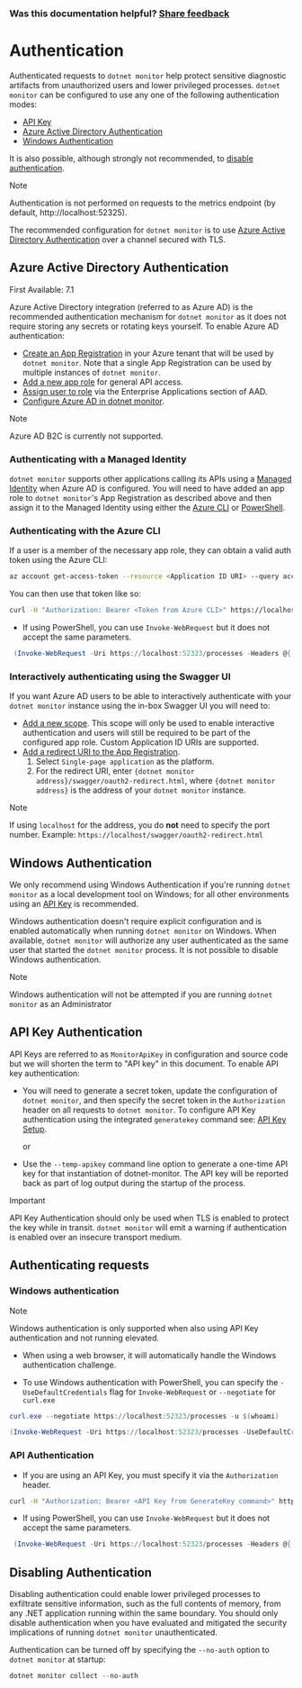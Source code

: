 
### Was this documentation helpful? [Share feedback](https://www.research.net/r/DGDQWXH?src=documentation%2Fauthentication)

# Authentication

Authenticated requests to `dotnet monitor` help protect sensitive diagnostic artifacts from unauthorized users and lower privileged processes. `dotnet monitor` can be configured to use any one of the following authentication modes:
- [API Key](#api-key-authentication)
- [Azure Active Directory Authentication](#azure-active-directory-authentication)
- [Windows Authentication](#windows-authentication)

It is also possible, although strongly not recommended, to [disable authentication](#disabling-authentication).

> [!NOTE]
> Authentication is not performed on requests to the metrics endpoint (by default, http://localhost:52325).

The recommended configuration for `dotnet monitor` is to use [Azure Active Directory Authentication](#azure-active-directory-authentication) over a channel secured with TLS.

## Azure Active Directory Authentication

First Available: 7.1

Azure Active Directory integration (referred to as Azure AD) is the recommended authentication mechanism for `dotnet monitor` as it does not require storing any secrets or rotating keys yourself. To enable Azure AD authentication:

- [Create an App Registration](https://learn.microsoft.com/azure/active-directory/develop/quickstart-register-app#register-an-application) in your Azure tenant that will be used by `dotnet monitor`. Note that a single App Registration can be used by multiple instances of `dotnet monitor`.
- [Add a new app role](https://learn.microsoft.com/azure/active-directory/develop/howto-add-app-roles-in-azure-ad-apps#app-roles-ui) for general API access.
- [Assign user to role](https://learn.microsoft.com/azure/active-directory/develop/howto-add-app-roles-in-apps#assign-users-and-groups-to-roles) via the Enterprise Applications section of AAD.
- [Configure Azure AD in dotnet monitor](./configuration/azure-ad-authentication-configuration.md).

> [!NOTE]
> Azure AD B2C is currently not supported.

### Authenticating with a Managed Identity

`dotnet monitor` supports other applications calling its APIs using a [Managed Identity](https://learn.microsoft.com/azure/active-directory/managed-identities-azure-resources/) when Azure AD is configured. You will need to have added an app role to `dotnet monitor`'s App Registration as described above and then assign it to the Managed Identity using either the [Azure CLI](https://learn.microsoft.com/azure/active-directory/managed-identities-azure-resources/how-to-assign-app-role-managed-identity-cli) or [PowerShell](https://learn.microsoft.com/azure/active-directory/managed-identities-azure-resources/how-to-assign-app-role-managed-identity-powershell).

### Authenticating with the Azure CLI

If a user is a member of the necessary app role, they can obtain a valid auth token using the Azure CLI:

```sh
az account get-access-token --resource <Application ID URI> --query accessToken --output tsv
```

You can then use that token like so:

```sh
curl -H "Authorization: Bearer <Token from Azure CLI>" https://localhost:52323/processes
```

- If using PowerShell, you can use `Invoke-WebRequest` but it does not accept the same parameters.

```powershell
 (Invoke-WebRequest -Uri https://localhost:52323/processes -Headers @{ 'Authorization' = 'Bearer <Token from Azure CLI>' }).Content | ConvertFrom-Json
```

### Interactively authenticating using the Swagger UI

If you want Azure AD users to be able to interactively authenticate with your `dotnet monitor` instance using the in-box Swagger UI you will need to:
- [Add a new scope](https://learn.microsoft.com/azure/active-directory/develop/quickstart-configure-app-expose-web-apis#add-a-scope). This scope will only be used to enable interactive authentication and users will still be required to be part of the configured app role. Custom Application ID URIs are supported.
- [Add a redirect URI to the App Registration](https://learn.microsoft.com/azure/active-directory/develop/quickstart-register-app#add-a-redirect-uri).
  1. Select `Single-page application` as the platform.
  1. For the redirect URI, enter `{dotnet monitor address}/swagger/oauth2-redirect.html`, where `{dotnet monitor address}` is the address of your `dotnet monitor` instance.
> [!NOTE]
> If using `localhost` for the address, you do **not** need to specify the port number. Example: `https://localhost/swagger/oauth2-redirect.html`

## Windows Authentication

We only recommend using Windows Authentication if you're running `dotnet monitor` as a local development tool on Windows; for all other environments using an [API Key](#api-key-authentication) is recommended.

Windows authentication doesn't require explicit configuration and is enabled automatically when running `dotnet monitor` on Windows. When available, `dotnet monitor` will authorize any user authenticated as the same user that started the `dotnet monitor` process. It is not possible to disable Windows authentication.

> [!NOTE]
> Windows authentication will not be attempted if you are running `dotnet monitor` as an Administrator

## API Key Authentication

API Keys are referred to as `MonitorApiKey` in configuration and source code but we will shorten the term to "API key" in this document. To enable API key authentication:

- You will need to generate a secret token, update the configuration of `dotnet monitor`, and then specify the secret token in the `Authorization` header on all requests to `dotnet monitor`. To configure API Key authentication using the integrated `generatekey` command see: [API Key Setup](./api-key-setup.md).

  or

- Use the `--temp-apikey` command line option to generate a one-time API key for that instantiation of dotnet-monitor. The API key will be reported back as part of log output during the startup of the process.

> [!IMPORTANT]
> API Key Authentication should only be used when TLS is enabled to protect the key while in transit. `dotnet monitor` will emit a warning if authentication is enabled over an insecure transport medium.

## Authenticating requests

### Windows authentication

> [!NOTE]
> Windows authentication is only supported when also using API Key authentication and not running elevated.

- When using a web browser, it will automatically handle the Windows authentication challenge.

- To use Windows authentication with PowerShell, you can specify the `-UseDefaultCredentials` flag for `Invoke-WebRequest` or `--negotiate` for `curl.exe`
```powershell
curl.exe --negotiate https://localhost:52323/processes -u $(whoami)
```
```powershell
(Invoke-WebRequest -Uri https://localhost:52323/processes -UseDefaultCredentials).Content | ConvertFrom-Json
```

### API Authentication

- If you are using an API Key, you must specify it via the `Authorization` header.

```sh
curl -H "Authorization: Bearer <API Key from GenerateKey command>" https://localhost:52323/processes
```

- If using PowerShell, you can use `Invoke-WebRequest` but it does not accept the same parameters.

```powershell
 (Invoke-WebRequest -Uri https://localhost:52323/processes -Headers @{ 'Authorization' = 'Bearer <API Key from GenerateKey command>' }).Content | ConvertFrom-Json
```



## Disabling Authentication

Disabling authentication could enable lower privileged processes to exfiltrate sensitive information, such as the full contents of memory, from any .NET application running within the same boundary. You should only disable authentication when you have evaluated and mitigated the security implications of running `dotnet monitor` unauthenticated.

Authentication can be turned off by specifying the `--no-auth` option to `dotnet monitor` at startup:
```powershell
dotnet monitor collect --no-auth
```
